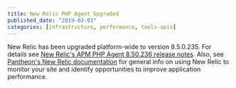 ```yaml
---
title: New Relic PHP Agent Upgraded
published_date: "2019-02-01"
categories: [infrastructure, performance, tools-apis]
---
```

New Relic has been upgraded platform-wide to version 8.5.0.235. For details see [New Relic's APM PHP Agent 8.50.236 release notes](https://docs.newrelic.com/docs/release-notes/agent-release-notes/php-release-notes/php-agent-850235). Also, see [Pantheon's New Relic documentation](/guides/new-relic) for general info on using New Relic to monitor your site and identify opportunities to improve application performance.
